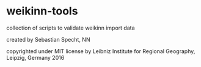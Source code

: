 # weikinn-tools
collection of scripts to validate weikinn import data 

created by Sebastian Specht, NN

copyrighted under MIT license by Leibniz Institute for Regional Geography, Leipzig, Germany 2016

